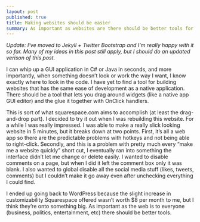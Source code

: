 ```yaml
---
layout: post
published: true
title: Making websites should be easier
summary: As important as websites are there should be better tools for building them.
---
```

*Update: I've moved to Jekyll + Twitter Bootstrap and I'm really happy with it
so far.  Many of my ideas in this post still apply, but I should do an updated
verison of this post.*

I can whip up a GUI application in C# or Java in seconds, and more importantly, when something doesn’t look or work the way I want, I know exactly where to look in the code.  I have yet to find a tool for building websites that has the same ease of development as a native application.  There should be a tool that lets you drag around widgets (like a native app GUI editor) and the glue it together with OnClick handlers.

This is sort of what squarespace.com aims to accomplish (at least the drag-and-drop part).  I decided to try it out when I was rebuilding this website.  For a while I was really impressed.  I was able to make a really slick looking website in 5 minutes, but it breaks down at two points.  First, it’s all a web app so there are the predictable problems with hotkeys and not being able to right-click.  Secondly, and this is a problem with pretty much every “make me a website quickly” short cut, I eventually ran into something the interface didn’t let me change or delete easily.  I wanted to disable comments on a page, but when I did it left the comment box only it was blank.  I also wanted to global disable all the social media stuff (likes, tweets, comments) but I couldn’t make it go away even after unchecking everything I could find.

I ended up going back to WordPress because the slight increase in customizability Squarespace offered wasn’t worth $8 per month to me, but I think they’re onto something big.  As important as the web is to everyone (business, politics, entertainment, etc) there should be better tools.
